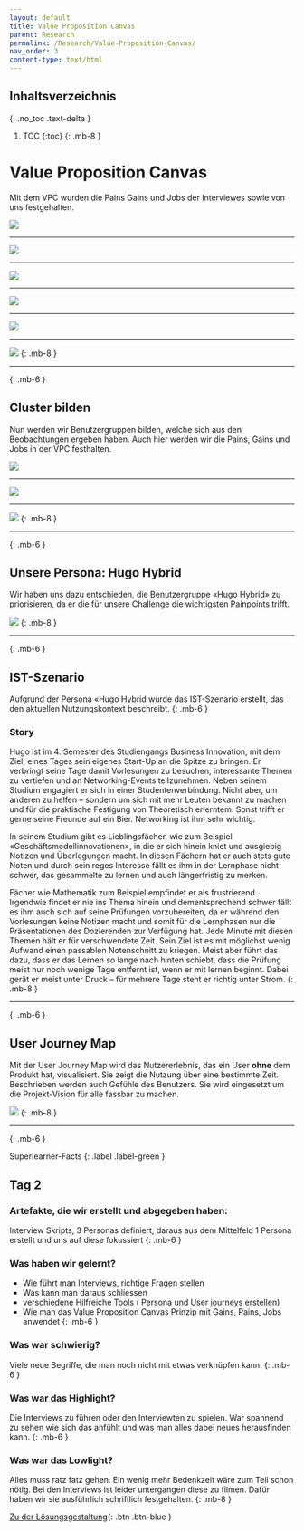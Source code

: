 ```yaml
---
layout: default
title: Value Proposition Canvas
parent: Research
permalink: /Research/Value-Proposition-Canvas/
nav_order: 3
content-type: text/html
---
```


## Inhaltsverzeichnis
{: .no_toc .text-delta }

1. TOC
{:toc}
{: .mb-8 }



# Value Proposition Canvas  
Mit dem VPC wurden die Pains Gains und Jobs der Interviewes sowie von uns festgehalten.


![](https://github.com/matthiasmeierkoch/hcd-documentation/blob/gh-pages/images/lars_vpc.png?raw=true)

---

![](https://github.com/matthiasmeierkoch/hcd-documentation/blob/gh-pages/images/marius_vpc.png?raw=true)

---

![](https://github.com/matthiasmeierkoch/hcd-documentation/blob/gh-pages/images/marc_vpc.png?raw=true)

---

![](https://github.com/matthiasmeierkoch/hcd-documentation/blob/gh-pages/images/matthias_vpc.png?raw=true)

---

![](https://github.com/matthiasmeierkoch/hcd-documentation/blob/gh-pages/images/pascale_vpc.png?raw=true)

---

![](https://github.com/matthiasmeierkoch/hcd-documentation/blob/gh-pages/images/nicole_vpc.png?raw=true)
{: .mb-8 }

---
{: .mb-6 }


## Cluster bilden
Nun werden wir Benutzergruppen bilden, welche sich aus den Beobachtungen ergeben haben. Auch hier werden wir die Pains, Gains und Jobs in der VPC festhalten.

![](https://github.com/matthiasmeierkoch/hcd-documentation/blob/gh-pages/images/peterpressure_vpc.png?raw=true)

---

![](https://github.com/matthiasmeierkoch/hcd-documentation/blob/gh-pages/images/fionafleissih_vpc.png?raw=true)

---

![](https://github.com/matthiasmeierkoch/hcd-documentation/blob/gh-pages/images/hugohybrid_vpc.png?raw=true)
{: .mb-8 }

---
{: .mb-6 }

## Unsere Persona: Hugo Hybrid
Wir haben uns dazu entschieden, die Benutzergruppe «Hugo Hybrid» zu priorisieren, da er die für unsere Challenge die wichtigsten Painpoints trifft.

![](https://github.com/matthiasmeierkoch/hcd-documentation/blob/gh-pages/images/hugo_hybrid_kurzbio.png?raw=true)
{: .mb-8 }

---
{: .mb-6 }

## IST-Szenario
Aufgrund der Persona «Hugo Hybrid wurde das IST-Szenario erstellt, das den aktuellen Nutzungskontext beschreibt.
{: .mb-6 }

### Story
Hugo ist im 4. Semester des Studiengangs Business Innovation, mit dem Ziel, eines Tages sein eigenes Start-Up an die Spitze zu bringen. Er verbringt seine Tage damit Vorlesungen zu besuchen, interessante Themen zu vertiefen und an Networking-Events teilzunehmen. Neben seinem Studium engagiert er sich in einer Studentenverbindung. Nicht aber, um anderen zu helfen – sondern um sich mit mehr Leuten bekannt zu machen und für die praktische Festigung von Theoretisch erlerntem. Sonst trifft er gerne seine Freunde auf ein Bier. Networking ist ihm sehr wichtig.

In seinem Studium gibt es Lieblingsfächer, wie zum Beispiel «Geschäftsmodellinnovationen», in die er sich hinein kniet und ausgiebig Notizen und Überlegungen macht. In diesen Fächern hat er auch stets gute Noten und durch sein reges Interesse fällt es ihm in der Lernphase nicht schwer, das gesammelte zu lernen und auch längerfristig zu merken.

Fächer wie Mathematik zum Beispiel empfindet er als frustrierend. Irgendwie findet er nie ins Thema hinein und dementsprechend schwer fällt es ihm auch sich auf seine Prüfungen vorzubereiten, da er während den Vorlesungen keine Notizen macht und somit für die Lernphasen nur die Präsentationen des Dozierenden zur Verfügung hat. Jede Minute mit diesen Themen hält er für verschwendete Zeit. Sein Ziel ist es mit möglichst wenig Aufwand einen passablen Notenschnitt zu kriegen. Meist aber führt das dazu, dass er das Lernen so lange nach hinten schiebt, dass die Prüfung meist nur noch wenige Tage entfernt ist, wenn er mit lernen beginnt. Dabei gerät er meist unter Druck – für mehrere Tage steht er richtig unter Strom.
{: .mb-8 }

---
{: .mb-6 }

## User Journey Map
Mit der User Journey Map wird das Nutzererlebnis, das ein User **ohne** dem Produkt hat, visualisiert. Sie zeigt die Nutzung über eine bestimmte Zeit. Beschrieben werden auch Gefühle des Benutzers. Sie wird eingesetzt um die Projekt-Vision für alle fassbar zu machen.

![](https://github.com/matthiasmeierkoch/hcd-documentation/blob/gh-pages/images/userjourney.png?raw=true)
{: .mb-8 }

---
{: .mb-6 }

Superlearner-Facts 
{: .label .label-green }

## Tag 2

### Artefakte, die wir erstellt und abgegeben haben:
Interview Skripts, 3 Personas definiert, daraus aus dem Mittelfeld 1 Persona erstellt und uns auf diese fokussiert
{: .mb-6 }

### Was haben wir gelernt?
* Wie führt man Interviews, richtige Fragen stellen
* Was kann man daraus schliessen
* verschiedene Hilfreiche Tools ([
Persona](https://xtensio.com/user-persona-template-and-examples/?utm_expid=.J8ZXGdqyTw-Zg3WsyWF9yA.1&utm_referrer=https%3A%2F%2Fwww.google.com%2F) und [
User journeys](https://uxpressia.com/p/Qr8zZ/p/YgOOW) erstellen)
* Wie man das Value Proposition Canvas Prinzip mit Gains, Pains, Jobs anwendet
{: .mb-6 }

### Was war schwierig?
Viele neue Begriffe, die man noch nicht mit etwas verknüpfen kann.
{: .mb-6 }

### Was war das Highlight?
Die Interviews zu führen oder den Interviewten zu spielen. War spannend zu sehen wie sich das anfühlt und was man alles dabei neues herausfinden kann.
{: .mb-6 }

### Was war das Lowlight?
Alles muss ratz fatz gehen. Ein wenig mehr Bedenkzeit wäre zum Teil schon nötig.
Bei den Interviews ist leider untergangen diese zu filmen. Dafür haben wir sie ausführlich schriftlich festgehalten.
{: .mb-8 }

[Zu der Lösungsgestaltung](https://matthiasmeierkoch.github.io/hcd-documentation/Research/L%C3%B6sungsgestaltung/){: .btn .btn-blue }
